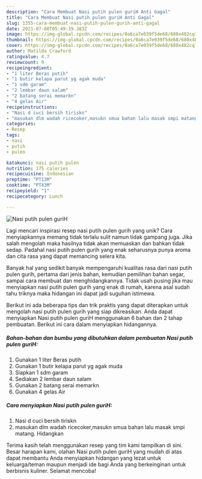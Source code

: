 ```yaml
---
description: "Cara Membuat Nasi putih pulen guriH Anti Gagal"
title: "Cara Membuat Nasi putih pulen guriH Anti Gagal"
slug: 1355-cara-membuat-nasi-putih-pulen-gurih-anti-gagal
date: 2021-07-08T05:49:19.383Z
image: https://img-global.cpcdn.com/recipes/0a6ca7e039f5de68/680x482cq70/nasi-putih-pulen-gurih-foto-resep-utama.jpg
thumbnail: https://img-global.cpcdn.com/recipes/0a6ca7e039f5de68/680x482cq70/nasi-putih-pulen-gurih-foto-resep-utama.jpg
cover: https://img-global.cpcdn.com/recipes/0a6ca7e039f5de68/680x482cq70/nasi-putih-pulen-gurih-foto-resep-utama.jpg
author: Matilda Crawford
ratingvalue: 4.7
reviewcount: 9
recipeingredient:
- "1 liter Beras putih"
- "1 butir kelapa parut yg agak muda"
- "1 sdm garam"
- "2 lembar daun salam"
- "2 batang serai memarkn"
- "4 gelas Air"
recipeinstructions:
- "Nasi d cuci bersih tiriskn"
- "masukan dlm wadah ricecoker,masukn smua bahan lalu masak smpi matang. Hidangkan"
categories:
- Resep
tags:
- nasi
- putih
- pulen

katakunci: nasi putih pulen 
nutrition: 175 calories
recipecuisine: Indonesian
preptime: "PT13M"
cooktime: "PT43M"
recipeyield: "1"
recipecategory: Lunch

---
```



![Nasi putih pulen guriH](https://img-global.cpcdn.com/recipes/0a6ca7e039f5de68/680x482cq70/nasi-putih-pulen-gurih-foto-resep-utama.jpg)

Lagi mencari inspirasi resep nasi putih pulen gurih yang unik? Cara menyiapkannya memang tidak terlalu sulit namun tidak gampang juga. Jika salah mengolah maka hasilnya tidak akan memuaskan dan bahkan tidak sedap. Padahal nasi putih pulen gurih yang enak seharusnya punya aroma dan cita rasa yang dapat memancing selera kita.

Banyak hal yang sedikit banyak mempengaruhi kualitas rasa dari nasi putih pulen gurih, pertama dari jenis bahan, kemudian pemilihan bahan segar, sampai cara membuat dan menghidangkannya. Tidak usah pusing jika mau menyiapkan nasi putih pulen gurih yang enak di rumah, karena asal sudah tahu triknya maka hidangan ini dapat jadi suguhan istimewa.




Berikut ini ada beberapa tips dan trik praktis yang dapat diterapkan untuk mengolah nasi putih pulen gurih yang siap dikreasikan. Anda dapat menyiapkan Nasi putih pulen guriH menggunakan 6 bahan dan 2 tahap pembuatan. Berikut ini cara dalam menyiapkan hidangannya.

<!--inarticleads1-->

##### Bahan-bahan dan bumbu yang dibutuhkan dalam pembuatan Nasi putih pulen guriH:

1. Gunakan 1 liter Beras putih
1. Gunakan 1 butir kelapa parut yg agak muda
1. Siapkan 1 sdm garam
1. Sediakan 2 lembar daun salam
1. Gunakan 2 batang serai memarkn
1. Gunakan 4 gelas Air




<!--inarticleads2-->

##### Cara menyiapkan Nasi putih pulen guriH:

1. Nasi d cuci bersih tiriskn
1. masukan dlm wadah ricecoker,masukn smua bahan lalu masak smpi matang. Hidangkan




Terima kasih telah menggunakan resep yang tim kami tampilkan di sini. Besar harapan kami, olahan Nasi putih pulen guriH yang mudah di atas dapat membantu Anda menyiapkan hidangan yang lezat untuk keluarga/teman maupun menjadi ide bagi Anda yang berkeinginan untuk berbisnis kuliner. Selamat mencoba!
